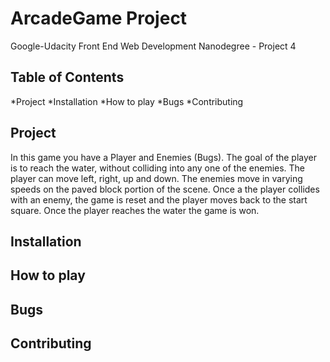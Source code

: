 # ArcadeGame Project
Google-Udacity Front End Web Development Nanodegree - Project 4

## Table of Contents
*Project
*Installation
*How to play
*Bugs
*Contributing

## Project
In this game you have a Player and Enemies (Bugs). The goal of the player is to reach the water, without colliding into any one of the enemies.
The player can move left, right, up and down. 
The enemies move in varying speeds on the paved block portion of the scene. 
Once a the player collides with an enemy, the game is reset and the player moves back to the start square. 
Once the player reaches the water the game is won.

## Installation

## How to play

## Bugs

## Contributing
